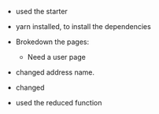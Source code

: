 
- used the starter
- yarn installed, to install the dependencies

- Brokedown the pages:
  - Need a user page
- changed address name.
- changed
- used the reduced function
